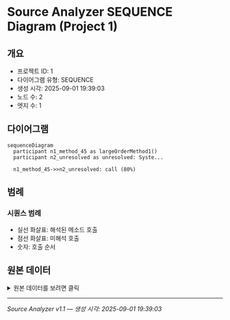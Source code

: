 # Source Analyzer SEQUENCE Diagram (Project 1)

## 개요
- 프로젝트 ID: 1
- 다이어그램 유형: SEQUENCE
- 생성 시각: 2025-09-01 19:39:03
- 노드 수: 2
- 엣지 수: 1

## 다이어그램

```mermaid
sequenceDiagram
  participant n1_method_45 as largeOrderMethod1()
  participant n2_unresolved as unresolved: Syste...

  n1_method_45->>n2_unresolved: call (80%)
```

## 범례

### 시퀀스 범례
- 실선 화살표: 해석된 메소드 호출
- 점선 화살표: 미해석 호출
- 숫자: 호출 순서

## 원본 데이터

<details>
<summary>원본 데이터를 보려면 클릭</summary>

노드 목록 (2)
```json
  method:45: largeOrderMethod1() (method)
  unresolved:System.out.println: unresolved: System.out.println (unresolved)
```

엣지 목록 (1)
```json
  method:45 -> unresolved:System.out.println (call)
```

</details>

---
*Source Analyzer v1.1 — 생성 시각: 2025-09-01 19:39:03*